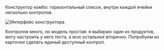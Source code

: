 
Конструктор комбо: горизонтальный список, внутри каждой ячейки несколько контролов. 

![Интерфейс конструктора](images/preview)

Контролов много, но модель простая: я выбираю один из продуктов, могу настроить у него теста, а всю остальное вторично. Попробуем  из карточки сделать единый доступный контрол. 